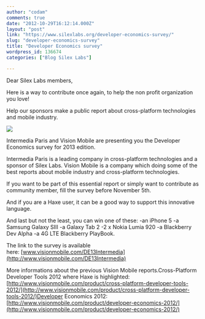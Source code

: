 ```yaml
---
author: "codam"
comments: true
date: "2012-10-29T16:12:14.000Z"
layout: "post"
link: "https://www.silexlabs.org/developer-economics-survey/"
slug: "developer-economics-survey"
title: "Developer Economics survey"
wordpress_id: 136674
categories: ["Blog Silex Labs"]

---
```

Dear Silex Labs members,

Here is a way to contribute once again, to help the non profit organization you love!

Help our sponsors make a public report about cross-platform technologies and mobile industry.

![](https://www.silexlabs.org/wp-content/uploads/2012/10/DE13_Banner560-687x279.png)








Intermedia Paris and Vision Mobile are presenting you the Developer Economics survey for 2013 edition.

Intermedia Paris is a leading company in cross-platform technologies and a sponsor of Silex Labs.
Vision Mobile is a company which doing some of the best reports about mobile industry and cross-platform technologies.

If you want to be part of this essential report or simply want to contribute as community member, fill the survey before November 5th.

And if you are a Haxe user, it can be a good way to support this innovative language.

And last but not the least, you can win one of these:
-an iPhone 5
-a Samsung Galaxy SIII
-a Galaxy Tab 2
-2 x Nokia Lumia 920
-a Blackberry Dev Alpha
-a 4G LTE Blackberry PlayBook.

The link to the survey is available here: [www.visionmobile.com/DE13Intermedia](http://www.visionmobile.com/DE13Intermedia)




<!-- more -->


More informations about the previous Vision Mobile reports.Cross-Platform Developer Tools 2012 where Haxe is highlighted:
[http://www.visionmobile.com/product/cross-platform-developer-tools-2012/](http://www.visionmobile.com/product/cross-platform-developer-tools-2012/)Developer Economics 2012:
[http://www.visionmobile.com/product/developer-economics-2012/](http://www.visionmobile.com/product/developer-economics-2012/)



